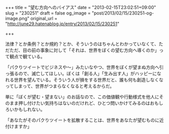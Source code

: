 +++
title = "望む方向へのバイアス"
date = "2013-02-15T23:02:51+09:00"
slug = "230251"
draft = false
og_image = "post/2013/02/15/230251-og-image.png"
original_url = "http://june29.hatenablog.jp/entry/2013/02/15/230251"

+++

<p>法律？とか条例？とか規約？とか、そういうのはちゃんとわかっていなくて、ただただ、目の前の事象に対して「それは、世界をぼくの望む方向へ導くのか」って観点で観ている。</p>
<p>「パクりツイートでビジネスや〜」みたいなやつ、世界をぼくが望まぬ方向へ引っ張るので、滅亡してほしい。ぼくは「創る人」「生み出す人」がハッピーになれる世界を望んでいる。そういう人が損をする世界だと、誰も何も創造しなくなってしまって、世界がつまらなくなると考えるからだ。</p>
<p>単に「ぼくが望む・望まない」のお話なので、この価値観や行動様式を他人にそのまま押し付けたい気持ちはないのだけれど、ひとつ問いかけてみるのはおもしろいかもしれない。</p>
<p>「あなたがそのパクりツイートを拡散することは、世界をあなたが望むものに近付けますか」</p>
